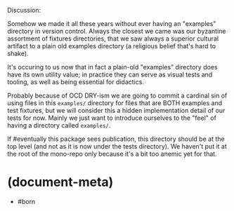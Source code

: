 Discussion:

Somehow we made it all these years without ever having an "examples" directory
in version control. Always the closest we came was our byzantine assortment of
fixtures directories, that we saw always a superior cultural artifact to a
plain old examples directory (a religious belief that's hard to shake).

It's occuring to us now that in fact a plain-old "examples" directory does have
its own utility value; in practice they can serve as visual tests and tooling,
as well as being essential for didactics.

Probably because of OCD DRY-ism we are going to commit a cardinal sin of using
files in this `examples/` directory for files that are BOTH examples and test
fixtures, but we will consider this a hidden implementation detail of our tests
for now. Mainly we just want to introduce ourselves to the "feel" of having a
directory called `examples/`.

If #eventually this package sees publication, this directory should be at the
top level (and not as it is now under the tests directory). We haven't put it
at the root of the mono-repo only because it's a bit too anemic yet for that.



# (document-meta)

  -  #born
